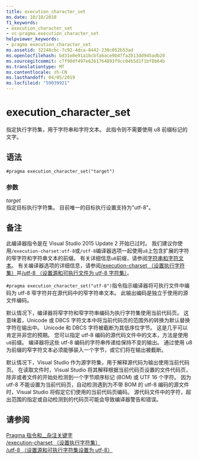 ```yaml
---
title: execution_character_set
ms.date: 10/18/2018
f1_keywords:
- execution_character_set
- vc-pragma.execution_character_set
helpviewer_keywords:
- pragma execution_character_set
ms.assetid: 32248cbc-7c92-4dca-8442-230c052b53ad
ms.openlocfilehash: bd31e8e91a1bcbfa6ace9b47fa2b13dd945adb20
ms.sourcegitcommit: c7f90df497e6261764893f9cc04b5d1f1bf0b64b
ms.translationtype: MT
ms.contentlocale: zh-CN
ms.lasthandoff: 04/05/2019
ms.locfileid: "59039921"
---
```

# <a name="executioncharacterset"></a>execution_character_set

指定执行字符集，用于字符串和字符文本。 此指令则不需要使用 u8 前缀标记的文字。

## <a name="syntax"></a>语法

```
#pragma execution_character_set("target")
```

### <a name="parameters"></a>参数

*target*<br/>
指定目标执行字符集。 目前唯一的目标执行设置支持为"utf-8"。

## <a name="remarks"></a>备注

此编译器指令是在 Visual Studio 2015 Update 2 开始已过时。 我们建议你使用`/execution-charset:utf-8`或`/utf-8`编译器选项一起使用`u8`上包含扩展的字符的窄字符和字符串文本的前缀。 有关详细信息`u8`前缀，请参阅[字符串和字符文本](../cpp/string-and-character-literals-cpp.md)。 有关编译器选项的详细信息，请参阅[/execution-charset （设置执行字符集）](../build/reference/execution-charset-set-execution-character-set.md)并[/utf-8 （设置源和可执行文件为 utf-8 字符集）](../build/reference/utf-8-set-source-and-executable-character-sets-to-utf-8.md)。

`#pragma execution_character_set("utf-8")`指令指示编译器将可执行文件中编码为 utf-8 窄字符并在源代码中的窄字符串文本。 此输出编码是独立于使用的源文件编码。

默认情况下，编译器将窄字符和窄字符串编码为执行字符集使用当前代码页。 这意味着，Unicode 或 DBCS 字符文本中将当前代码页的范围外的转换为默认替换字符在输出中。 Unicode 和 DBCS 字符被截断为其低序位字节。 这是几乎可以肯定并非您的预期。 您可以指定 utf-8 编码的源代码文件中的文本，方法是使用`u8`前缀。 编译器将这些 utf-8 编码的字符串传递给保持不变的输出。 通过使用 u8 为前缀的窄字符文本必须能够装入一个字节，或它们将在输出被截断。

默认情况下，Visual Studio 作为源字符集，用于解释源代码为输出使用当前代码页。 在读取文件时，Visual Studio 将其解释根据当前代码页设置的文件代码页，除非或者文件的开始处检测到一个字节顺序标记 (BOM) 或 UTF 16 个字符。 因为 utf-8 不能设置为当前代码页，自动检测遇到为不带 BOM 的 utf-8 编码的源文件时，Visual Studio 将假定它们使用的当前代码页编码。 源代码文件中的字符，超出范围的指定或自动检测到的代码页可能会导致编译器警告和错误。

## <a name="see-also"></a>请参阅

[Pragma 指令和\_\_杂注关键字](../preprocessor/pragma-directives-and-the-pragma-keyword.md)<br/>
[/execution-charset （设置执行字符集）](../build/reference/execution-charset-set-execution-character-set.md)<br/>
[/utf-8 （设置源和可执行字符集设置为 utf-8）](../build/reference/utf-8-set-source-and-executable-character-sets-to-utf-8.md)